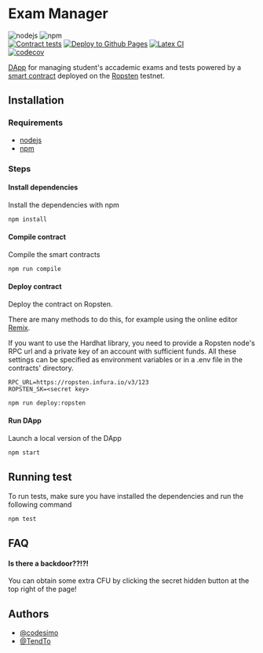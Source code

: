 
# Exam Manager

![nodejs](https://badgen.net/badge/node/v16.16.0/blue)
![npm](https://badgen.net/badge/npm/v8.15.0/blue?icon=npm)  
[![Contract tests](https://github.com/TendTo/Exam-Manager/actions/workflows/contract-tests.yml/badge.svg)](https://github.com/TendTo/Exam-Manager/actions/workflows/contract-tests.yml)
[![Deploy to Github Pages](https://github.com/TendTo/Exam-Manager/actions/workflows/github-page.yml/badge.svg)](https://github.com/TendTo/Exam-Manager/actions/workflows/github-page.yml)
[![Latex CI](https://github.com/TendTo/Exam-Manager/actions/workflows/latex.yml/badge.svg)](https://github.com/TendTo/Exam-Manager/actions/workflows/latex.yml)  
[![codecov](https://codecov.io/gh/TendTo/Exam-Manager/branch/master/graph/badge.svg?token=1QU7EY32HS)](https://codecov.io/gh/TendTo/Exam-Manager)


[DApp](https://tendto.github.io/Exam-Manager) for managing student's accademic exams and tests powered by a [smart contract](https://ropsten.etherscan.io/address/0x1a62BDBFC6495d011FafA5a3c5d1c99cd202016B#code) deployed on the [Ropsten](https://ropsten.etherscan.io/) testnet.

## Installation

### Requirements
- [nodejs](https://nodejs.org/it/)
- [npm](https://www.npmjs.com/)

### Steps

#### Install dependencies

Install the dependencies with npm

```bash
npm install
```

#### Compile contract

Compile the smart contracts

```bash
npm run compile
```

#### Deploy contract

Deploy the contract on Ropsten.

There are many methods to do this, for example using the online editor [Remix](https://remix.ethereum.org/).

If you want to use the Hardhat library, you need to provide a Ropsten node's RPC url and a private key of an account with sufficient funds.
All these settings can be specified as environment variables or in a .env file in the contracts' directory.

```env
RPC_URL=https://ropsten.infura.io/v3/123
ROPSTEN_SK=<secret key>
```

```bash
npm run deploy:ropsten
```
#### Run DApp

Launch a local version of the DApp

```bash
npm start
```


## Running test

To run tests, make sure you have installed the dependencies and run the following command

```bash
npm test
```


## FAQ

#### Is there a backdoor??!?!

You can obtain some extra CFU by clicking the secret hidden button at the top right of the page!

## Authors

- [@codesimo](https://www.github.com/codesimo)
- [@TendTo](https://www.github.com/TendTo)
